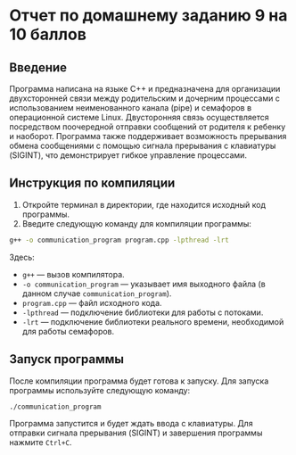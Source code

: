 # Отчет по домашнему заданию 9 на 10 баллов

## Введение
Программа написана на языке C++ и предназначена для организации двухсторонней связи между родительским и дочерним процессами с использованием неименованного канала (pipe) и семафоров в операционной системе Linux. Двусторонняя связь осуществляется посредством поочередной отправки сообщений от родителя к ребенку и наоборот. Программа также поддерживает возможность прерывания обмена сообщениями с помощью сигнала прерывания с клавиатуры (SIGINT), что демонстрирует гибкое управление процессами.

## Инструкция по компиляции

1. Откройте терминал в директории, где находится исходный код программы.
2. Введите следующую команду для компиляции программы:

```bash
g++ -o communication_program program.cpp -lpthread -lrt
```

Здесь:
- `g++` — вызов компилятора.
- `-o communication_program` — указывает имя выходного файла (в данном случае `communication_program`).
- `program.cpp` — файл исходного кода.
- `-lpthread` — подключение библиотеки для работы с потоками.
- `-lrt` — подключение библиотеки реального времени, необходимой для работы семафоров.

## Запуск программы
После компиляции программа будет готова к запуску. Для запуска программы используйте следующую команду:

```bash
./communication_program
```

Программа запустится и будет ждать ввода с клавиатуры. Для отправки сигнала прерывания (SIGINT) и завершения программы нажмите `Ctrl+C`.
